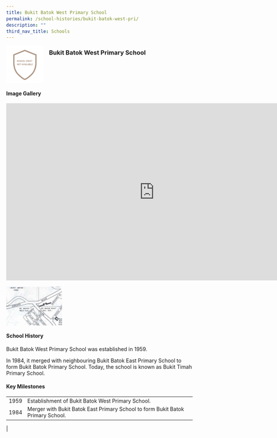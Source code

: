 ```yaml
---
title: Bukit Batok West Primary School
permalink: /school-histories/bukit-batok-west-pri/
description: ""
third_nav_title: Schools
---
```

<img src="/images/bukitbatokwestpri1.png" style="width:20%;margin-right:15px;" align="left">

### **Bukit Batok West Primary School**

<br clear="left">

#### **Image Gallery**
<iframe src="https://docs.google.com/presentation/d/e/2PACX-1vRYZ5TcML7xuTDtdJTOr5YZoerRoxojfoLd13niVjV33HeE-LG30PmBZAyyPofUdGfDxpuQU_03_WJA/embed?start=false&amp;loop=true&amp;delayms=5000" frameborder="0" width="800" height="479" allowfullscreen="true"></iframe>
<p><a href="/images/bukitbatokwestpri2.jpg">  
<img src="/images/bukitbatokwestpri2.jpg" style="width:30%;margin-right:15px;" align="left">
</a></p>

<br clear="left">

#### **School History**
Bukit Batok West Primary School was established in 1959.  
  
In 1984, it merged with neighbouring Bukit Batok East Primary School to form Bukit Batok Primary School. Today, the school is known as Bukit Timah Primary School.

#### **Key Milestones**

|  |  |
|:---:|---|
| 1959 | Establishment of Bukit Batok West Primary School. |
| 1984 | Merger with Bukit Batok East Primary School to form Bukit Batok Primary School. |
|